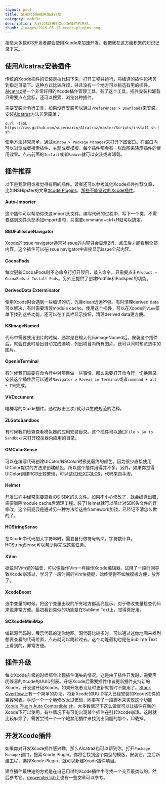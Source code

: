 ```yaml
---
layout: post
title: 使用Xcode插件加速开发
category: mobile
description: 入行iOS以来对Xcode插件的总结。
thumb: /images/2015-05-17-xcode-plugins.png
---
```


相信大多数iOS开发者都会使用Xcode来加速开发。我把我在这方面积累的知识记录下来。

## 使用Alcatraz安装插件

传统的Xcode插件的安装是拉代码下来，打开工程并运行，将编译的插件包拷贝到指定目录下。这种方式比较麻烦，并且没有一个地方可以挑选有用的插件。
[Alcatraz]是一个非常好用的Xcode插件管理工具。有了这个工具，插件安装和卸载只需要点点鼠标，还可以搜索、浏览各种插件。

需要安装命令行工具，如果没有安装可以通过`Preferences > Downloads`来安装。安装[Alcatraz]方法非常简单：

```
curl -fsSL https://raw.github.com/supermarin/Alcatraz/master/Scripts/install.sh | sh
```

使用方法非常简单，通过`Window > Package Manager`来打开下图窗口。在窗口内可以浏览或者搜索插件、主题或者模版。每个插件都会有一张动图来演示插件的使用效果。点击前面的`Install`或者`Remove`就可以安装或者卸载。

## 插件推荐

以下是我常用或者觉得有用的插件。读者还可以参考其他Xcode插件推荐文章，比如NSHipster的文章[Xcode Plugins](http://nshipster.com/xcode-plugins/)，[那些不能错过的Xcode插件](http://www.cocoachina.com/industry/20130918/7022.html)。

#### Auto-Importer

这个插件可以帮助你快速import头文件。编写代码的过程中，写下一个类，不需要跳到文件头部添加import语句，只需要command+ctrl+H就可以搞定。

#### BBUFullIssueNavigator

Xcode的issue navigator通常对issue的内容只会显示2行，点击后才能看到全部内容。这个插件可以在issue navigator中直接显示issue全部内容。

#### CocoaPods

每次更新CocoaPods时不必命令行打开项目，敲入命令。只需要点击`Product > CocoaPods > Install Pods`。另外还提供了创建Podfile和Podspec的功能。

#### DerivedData Exterminator

使用Xcode时会遇到一些编译的坑，光靠clean远远不够。有时清理derived data可以解决，有时需要清理module cache。使用这个插件，可以在Xcode的`View`菜单下找到这些功能。还可以在工具栏显示按钮，清理derived data更方便。

#### KSImageNamed

代码中需要使用图片的时候，通常是在输入代码imageNamed后。安装这个插件后，就会在此时给出自动完成选项，列出项目内所有图片。还可以同时预览选中的图片。

#### OpenInTerminal

有时候我们需要在命令行中对项目做一些事情，那么需要打开命令行，切换目录。安装这个插件后可以通过`Navigator > Reveal in Terminal`或者`command + alt + T`来完成。

#### VVDocument

喵神写的Xcode插件。通过敲击三次`/`就可以生成规范的注释。

#### ZLGotoSandbox

有时候我们检查查看模拟器的应用安装目录。这个插件可以通过`File > Go to Sandbox!`来打开模拟器内应用的目录。

#### OMColorSense

可以在编写代码创建UIColor/NSColor时预览最终的颜色。因为很少直接使用UIColor提供的方法来创建颜色，所以这个插件用得并不多。另外，如果你觉得UIColor创建RGB比较繁琐，可以试试[HEXCOLOR](https://gist.github.com/JohnWong/6dcc561c6e8228e99f8b)，代码来自手淘。

#### Helmet

开发过程中经常需要查看iOS SDK的头文件。如果不小心修改了，就会编译出错，需要删除module cache后清理工程。装了Helmet就可以阻止对SDK头文件的误修改。这个问题我是通过另一种方法给这些framework加锁，已经记不清怎么做的了。

#### HOStringSense

在Xcode中代码加入字符串时，需要自行做符号转义，字符数计算。HOStringSense可以帮助你完成这些任务。

#### XVim

据说时Vim党的福音，可以像操作Vim一样操作Xcode编辑器。试用了一段时间导致Xcode崩溃过，学习了一段时间的Vim快捷键，始终觉得不如触摸板方便，放弃了。

#### XcodeBoost

选中变量的时候，把这个变量出现的所有地方都高亮显示。对于修改变量检查代码来说非常方便。最初看到类似的功能是在Sublime Text上，觉得真好用。

#### SCXcodeMiniMap

编辑源代码时，展示代码的迷你地图。源代码比较多时，可以通过迷你地图来找到想要查看的代码位置，点击就可以跳转过去。这个功能最初也是在Sublime Text上看到的，非常方便。

## 插件升级

每次Xcode升级的时候都会出现插件消失的情况。这是由于插件开发时，需要声明兼容的Xcode的UUID列表。升级Xcode后需要插件作者更新插件支持新的Xcode，开发这升级Xcode。如果开发者没及时更新就暂时不能用了。[Stack Overflow](http://stackoverflow.com/questions/22324303/the-plugin-didnt-work-on-xcode-5-1)上有一个简单的办法，将新Xcode的UUID写入已经安装的Xcode插件的兼容列表。手动一个一个地修改太过繁琐，同事写了一段脚本来实现这个功能[Xcode Plugin Auto Compatible.sh](https://gist.github.com/sodabiscuit/41196f0ceb80bb9fdcd5)。大多数情况下这么做就可以让插件在新的Xcode下可以使用。有些情况下有可能出现某个插件在引起Xcode崩溃。这时就比较麻烦了，需要尝试一个一个地禁用插件来找到出问题的那个，卸载掉。

## 开发Xcode插件

如果你对开发Xcode插件感兴趣，那么Alcatraz也可以帮到你。打开`Package Manager`窗口，搜索Xcode Plugin。你将会找到这个类型的模版，安装它。之后新建工程，选择Xcode Plugin，就可以新建Xcode插件项目。

建立插件最快速的方式是在自己用过的Xcode插件中寻找一个交互最类似的，然后参考它。[raywenderlich](http://www.raywenderlich.com/94020/creating-an-xcode-plugin-part-1)上也有一些文章可以参考。

[Alcatraz]:https://github.com/supermarin/Alcatraz